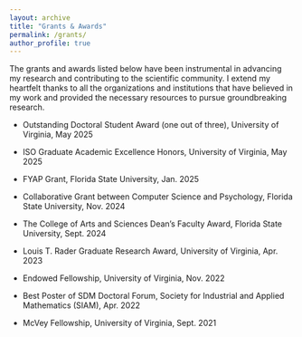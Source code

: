 ```yaml
---
layout: archive
title: "Grants & Awards"
permalink: /grants/
author_profile: true
---
```


The grants and awards listed below have been instrumental in advancing my research and contributing to the scientific community. I extend my heartfelt thanks to all the organizations and institutions that have believed in my work and provided the necessary resources to pursue groundbreaking research.

* Outstanding Doctoral Student Award (one out of three), University of Virginia, May 2025

* ISO Graduate Academic Excellence Honors, University of Virginia, May 2025

* FYAP Grant, Florida State University, Jan. 2025

* Collaborative Grant between Computer Science and Psychology, Florida State University, Nov. 2024

* The College of Arts and Sciences Dean’s Faculty Award, Florida State University, Sept. 2024

* Louis T. Rader Graduate Research Award, University of Virginia, Apr. 2023

* Endowed Fellowship, University of Virginia, Nov. 2022

* Best Poster of SDM Doctoral Forum, Society for Industrial and Applied Mathematics (SIAM), Apr. 2022

* McVey Fellowship, University of Virginia, Sept. 2021
